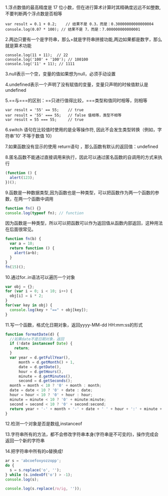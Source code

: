  1.浮点数值的最高精度是 17 位小数，但在进行算术计算时其精确度远远不如整数,不要判断两个浮点数是否相等
 ```
var result = 0.1 + 0.2;    // 结果不是 0.3，而是：0.30000000000000004
console.log(0.07 * 100); // 结果不是 7，而是：7.000000000000001
```

2.两边只要有一个是字符串，那么+就是字符串拼接功能,两边如果都是数字，那么就是算术功能
```
console.log(11 + 11);  // 22
console.log('100' + '100'); // 100100
console.log('11' + 11); // 1111
```

3.null表示一个空，变量的值如果想为null，必须手动设置

4.undefined表示一个声明了没有赋值的变量，变量只声明的时候值默认是undefined

5.==与===的区别：==只进行值得比较，===类型和值同时相等，则相等
```  
var result = '55' == 55;  	// true
var result = '55' === 55; 	// false 值相等，类型不相等
var result = 55 === 55; 	// true
```

6.switch 语句在比较值时使用的是全等操作符, 因此不会发生类型转换（例如，字符串'10' 不等于数值 10）

7.如果函数没有显示的使用 return语句 ，那么函数有默认的返回值：undefined

8.匿名函数不能通过直接调用来执行，因此可以通过匿名函数的自调用的方式来执行
```javascript
(function () {
  alert(123);
})();
```

9.函数是一种数据类型,因为函数也是一种类型，可以把函数作为两一个函数的参数，在两一个函数中调用
```javascript
function fn() {}
console.log(typeof fn); // function
```
因为函数是一种类型，所以可以把函数可以作为返回值从函数内部返回，这种用法在后面很常见。
```javascript
function fn(b) {
  var a = 10;
  return function () {
    alert(a+b);
  }
}
fn(15)();
```

10.通过for..in语法可以遍历一个对象
```javascript
var obj = {};
for (var i = 0; i < 10; i++) {
  obj[i] = i * 2;
}
for(var key in obj) {
  console.log(key + "==" + obj[key]);
}
```

11.写一个函数，格式化日期对象，返回yyyy-MM-dd HH:mm:ss的形式
```javascript
function formatDate(d) {
  //如果date不是日期对象，返回
  if (!date instanceof Date) {
    return;
  }
  var year = d.getFullYear(),
      month = d.getMonth() + 1, 
      date = d.getDate(), 
      hour = d.getHours(), 
      minute = d.getMinutes(), 
      second = d.getSeconds();
  month = month < 10 ? '0' + month : month;
  date = date < 10 ? '0' + date : date;
  hour = hour < 10 ? '0' + hour : hour;
  minute = minute < 10 ? '0' + minute:minute;
  second = second < 10 ? '0' + second:second;
  return year + '-' + month + '-' + date + ' ' + hour + ':' + minute + ':' + second;
}
```

12.检测一个对象是否是数组,instanceof

13.字符串所有的方法，都不会修改字符串本身(字符串是不可变的)，操作完成会返回一个新的字符串

14.把字符串中所有的o替换成!
```javascript
ar s = 'abcoefoxyozzopp';
do {
  s = s.replace('o', '');
} while (s.indexOf('o') > -1);
console.log(s);

console.log(s.replace(/o/ig, ''));
```
